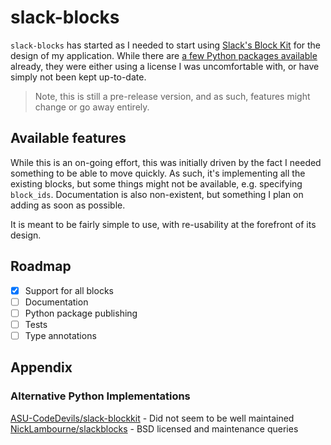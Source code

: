 # slack-blocks

`slack-blocks` has started as I needed to start using [Slack's Block Kit](https://api.slack.com/block-kit) for the
design of my application. While there are [a few Python packages available](#alternative-python-implementations)
already, they were either using a license I was uncomfortable with, or have simply not been kept up-to-date.

> Note, this is still a pre-release version, and as such, features might change or go away entirely.

## Available features

While this is an on-going effort, this was initially driven by the fact I needed something to be able to move quickly.
As such, it's implementing all the existing blocks, but some things might not be available, e.g. specifying `block_ids`.
Documentation is also non-existent, but something I plan on adding as soon as possible.

It is meant to be fairly simple to use, with re-usability at the forefront of its design.

## Roadmap

- [x] Support for all blocks
- [ ] Documentation
- [ ] Python package publishing
- [ ] Tests
- [ ] Type annotations

## Appendix

### Alternative Python Implementations

[ASU-CodeDevils/slack-blockkit](https://github.com/ASU-CodeDevils/slack-blockkit) - Did not seem to be well maintained
[NickLambourne/slackblocks](https://github.com/nicklambourne/slackblocks) - BSD licensed and maintenance queries
